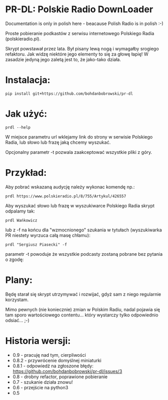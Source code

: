 PR-DL: Polskie Radio DownLoader
==

Documentation is only in polish here - beacause Polish Radio is in polish :-)

Proste pobieranie podkastów z serwisu internetowego Polskiego Radia (polskieradio.pl).

Skrypt powstawał przez lata. Był pisany lewą nogą i wymagałby srogiego refaktoru. Jak widzę niektóre jego elementy to się za głowę łapię! W zasadzie jedyną jego zaletą jest to, że jako-tako działa.

Instalacja:
====

    pip install git+https://github.com/bohdanbobrowski/pr-dl

Jak użyć:
====

    prdl --help

W miejsce parametru url wklejamy link do strony w serwisie Polskiego Radia, lub słowo lub frazę jaką chcemy wyszukać.

Opcjonalny parametr -t pozwala zaakceptować wszystkie pliki z góry.

Przykład:
====

Aby pobrać wskazaną audycję należy wykonac komendę np.:

    prdl https://www.polskieradio.pl/8/755/Artykul/426557


Aby wyszukać słowo lub frazę w wyszukiwarce Polskiego Radia skrypt odpalamy tak:
    
    prdl Wańkowicz

lub z -f na końcu dla "wzmocnionego" szukania w tytułach (wyszukiwarka PR niestety wyrzuca całą masę chłamu):
    
    prdl "Sergiusz Piasecki" -f

parametr -t powoduje że wszystkie podcasty zostaną pobrane bez pytania o zgodę:

Plany:
====

Będę starał się skrypt utrzymywać i rozwijać, gdyż sam z niego regularnie korzystam.

Mimo pewnych (nie koniecznie) zmian w Polskim Radiu, nadal pojawia się tam sporo wartościowego contentu... który wystarczy tylko odpowiednio odsiać... ;-)

Historia wersji:
====

- 0.9 - pracuję nad tym, cierpliwości
- 0.8.2 - przywrócenie domyślnej miniaturki
- 0.8.1 - odpowiedź na zgłoszone błędy: https://github.com/bohdanbobrowski/pr-dl/issues/3
- 0.8 - drobny refactor, poprawione pobieranie
- 0.7 - szukanie działa znowu!
- 0.6 - przejście na python3
- 0.5
